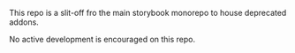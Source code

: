This repo is a slit-off fro the main storybook monorepo to house deprecated addons.

No active development is encouraged on this repo.